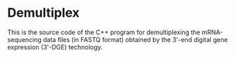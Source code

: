 # Demultiplex

This is the source code of the C++ program for demultiplexing the mRNA-sequencing data files (in FASTQ format) obtained by the 3'-end digital gene expression (3'-DGE) technology.

